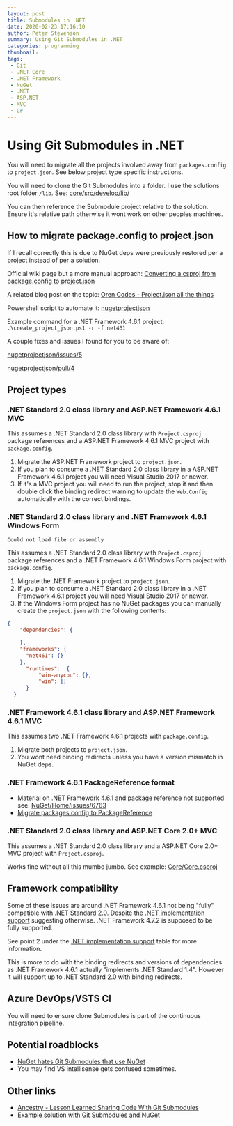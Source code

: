 ```yaml
---
layout: post
title: Submodules in .NET
date: 2020-02-23 17:16:10
author: Peter Stevenson
summary: Using Git Submodules in .NET
categories: programming
thumbnail:
tags:
 - Git
 - .NET Core
 - .NET Framework
 - NuGet
 - .NET
 - ASP.NET
 - MVC
 - C#
---
```


# Using Git Submodules in .NET

You will need to migrate all the projects involved away from `packages.config` to `project.json`. See below project type specific instructions.

You will need to clone the Git Submodules into a folder. I use the solutions root folder `/lib`. See: [core/src/develop/lib/](https://bitbucket.org/2E0PGS/core/src/develop/lib)

You can then reference the Submodule project relative to the solution. Ensure it's relative path otherwise it wont work on other peoples machines.

## How to migrate package.config to project.json

If I recall correctly this is due to NuGet deps were previously restored per a project instead of per a solution.

Official wiki page but a more manual approach: [Converting a csproj from package.config to project.json](https://github.com/NuGet/Home/wiki/Converting-a-csproj-from-package.config-to-project.json)

A related blog post on the topic: [Oren Codes - Project.json all the things](https://oren.codes/2016/02/08/project-json-all-the-things/)

Powershell script to automate it: [nugetprojectjson](https://github.com/wgtmpeters/nugetprojectjson)

Example command for a .NET Framework 4.6.1 project: `.\create_project_json.ps1 -r -f net461`

A couple fixes and issues I found for you to be aware of:

[nugetprojectjson/issues/5](https://github.com/wgtmpeters/nugetprojectjson/issues/5)

[nugetprojectjson/pull/4](https://github.com/wgtmpeters/nugetprojectjson/pull/4)

## Project types

### .NET Standard 2.0 class library and ASP.NET Framework 4.6.1 MVC

This assumes a .NET Standard 2.0 class library with `Project.csproj` package references and a ASP.NET Framework 4.6.1 MVC project with `package.config`.

1. Migrate the ASP.NET Framework project to `project.json`.
2. If you plan to consume a .NET Standard 2.0 class library in a ASP.NET Framework 4.6.1 project you will need Visual Studio 2017 or newer.
3. If it's a MVC project you will need to run the project, stop it and then double click the binding redirect warning to update the `Web.Config` automatically with the correct bindings.

### .NET Standard 2.0 class library and .NET Framework 4.6.1 Windows Form

`Could not load file or assembly`

This assumes a .NET Standard 2.0 class library with `Project.csproj` package references and a .NET Framework 4.6.1 Windows Form project with `package.config`.

1. Migrate the .NET Framework project to `project.json`.
2. If you plan to consume a .NET Standard 2.0 class library in a .NET Framework 4.6.1 project you will need Visual Studio 2017 or newer.
3. If the Windows Form project has no NuGet packages you can manually create the `project.json` with the following contents:

```json
{
	"dependencies": {

	},
	"frameworks": {
	  "net461": {}
	},
	  "runtimes":  {
		  "win-anycpu": {},
		  "win": {}
	  }
  }
```

### .NET Framework 4.6.1 class library and ASP.NET Framework 4.6.1 MVC

This assumes two .NET Framework 4.6.1 projects with `package.config`.

1. Migrate both projects to `project.json`.
2. You wont need binding redirects unless you have a version mismatch in NuGet deps.

### .NET Framework 4.6.1 PackageReference format

* Material on .NET Framework 4.6.1 and package reference not supported see: [NuGet/Home/issues/6763](https://github.com/NuGet/Home/issues/6763)
* [Migrate packages.config to PackageReference](https://docs.microsoft.com/en-us/nuget/consume-packages/migrate-packages-config-to-package-reference#limitations)

### .NET Standard 2.0 class library and ASP.NET Core 2.0+ MVC

This assumes a .NET Standard 2.0 class library and a ASP.NET Core 2.0+ MVC project with `Project.csproj`.

Works fine without all this mumbo jumbo. See example: [Core/Core.csproj](https://bitbucket.org/2E0PGS/core/src/develop/Core/Core.csproj)

## Framework compatibility

Some of these issues are around .NET Framework 4.6.1 not being "fully" compatible with .NET Standard 2.0. Despite the [.NET implementation support](https://docs.microsoft.com/en-us/dotnet/standard/net-standard#net-implementation-support) suggesting otherwise. .NET Framework 4.7.2 is supposed to be fully supported.

See point 2 under the [.NET implementation support](https://docs.microsoft.com/en-us/dotnet/standard/net-standard#net-implementation-support) table for more information.

This is more to do with the binding redirects and versions of dependencies as .NET Framework 4.6.1 actually "implements .NET Standard 1.4". However it will support up to .NET Standard 2.0 with binding redirects.

## Azure DevOps/VSTS CI

You will need to ensure clone Submodules is part of the continuous integration pipeline.

## Potential roadblocks

* [NuGet hates Git Submodules that use NuGet](https://github.com/NuGet/Home/issues/4124#issuecomment-269487836)
* You may find VS intellisense gets confused sometimes.

## Other links

* [Ancestry - Lesson Learned Sharing Code With Git Submodules](https://blogs.ancestry.com/ancestry/2015/02/26/lesson-learned-sharing-code-with-git-submodule/)
* [Example solution with Git Submodules and NuGet](https://github.com/saturn72/SolutionWithGitSubmodulesAndNuget)